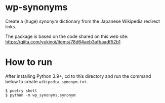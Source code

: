 # wp-synonyms

Create a (huge) synonym dictionary from the Japanese Wikipedia redirect links.

The package is based on the code shared on this web site: https://qiita.com/yukinoi/items/78d64aeb3afbaadf52b1

# How to run

After installing Python 3.9+, cd to this directory and run the command below to 
create `wikipedia_synonym.txt`.

```
$ poetry shell
$ python -m wp_synonyms.synonym
```
